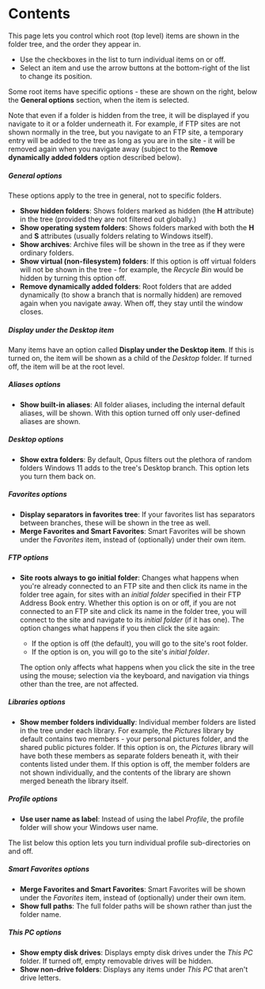 # Contents

This page lets you control which root (top level) items are shown in the folder tree, and the order they appear in.

- Use the checkboxes in the list to turn individual items on or off.
- Select an item and use the arrow buttons at the bottom-right of the list to change its position.

Some root items have specific options - these are shown on the right, below the **General options** section, when the item is selected.

Note that even if a folder is hidden from the tree, it will be displayed if you navigate to it or a folder underneath it. For example, if FTP sites are not shown normally in the tree, but you navigate to an FTP site, a temporary entry will be added to the tree as long as you are in the site - it will be removed again when you navigate away (subject to the **Remove dynamically added folders** option described below).

##### General options

These options apply to the tree in general, not to specific folders.

- **Show hidden folders**: Shows folders marked as hidden (the **H** attribute) in the tree (provided they are not filtered out globally.)
- **Show operating system folders**: Shows folders marked with both the **H** and **S** attributes (usually folders relating to Windows itself).
- **Show archives**: Archive files will be shown in the tree as if they were ordinary folders.
- **Show virtual (non-filesystem) folders**: If this option is off virtual folders will not be shown in the tree - for example, the *Recycle Bin* would be hidden by turning this option off.
- **Remove dynamically added folders**: Root folders that are added dynamically (to show a branch that is normally hidden) are removed again when you navigate away. When off, they stay until the window closes.

##### Display under the Desktop item

Many items have an option called **Display under the Desktop item**. If this is turned on, the item will be shown as a child of the *Desktop* folder. If turned off, the item will be at the root level.

##### Aliases options

- **Show built-in aliases**: All folder aliases, including the internal default aliases, will be shown. With this option turned off only user-defined aliases are shown.

##### Desktop options

- **Show extra folders**: By default, Opus filters out the plethora of random folders Windows 11 adds to the tree's Desktop branch. This option lets you turn them back on.

##### Favorites options

- **Display separators in favorites tree**: If your favorites list has separators between branches, these will be shown in the tree as well.
- **Merge Favorites and Smart Favorites**: Smart Favorites will be shown under the *Favorites* item, instead of (optionally) under their own item.

##### FTP options

- **Site roots always to go initial folder**: Changes what happens when you're already connected to an FTP site and then click its name in the folder tree again, for sites with an *initial folder* specified in their FTP Address Book entry.
  Whether this option is on or off, if you are not connected to an FTP site and click its name in the folder tree, you will connect to the site and navigate to its *initial folder* (if it has one). The option changes what happens if you then click the site again:

  - If the option is off (the default), you will go to the site's root folder.
  - If the option is on, you will go to the site's *initial folder*.

  The option only affects what happens when you click the site in the tree using the mouse; selection via the keyboard, and navigation via things other than the tree, are not affected.

##### Libraries options

- **Show member folders individually**: Individual member folders are listed in the tree under each library. For example, the *Pictures* library by default contains two members - your personal pictures folder, and the shared public pictures folder. If this option is on, the *Pictures* library will have both these members as separate folders beneath it, with their contents listed under them. If this option is off, the member folders are not shown individually, and the contents of the library are shown merged beneath the library itself.

##### Profile options

- **Use user name as label**: Instead of using the label *Profile*, the profile folder will show your Windows user name.

The list below this option lets you turn individual profile sub-directories on and off.

##### Smart Favorites options

- **Merge Favorites and Smart Favorites**: Smart Favorites will be shown under the *Favorites* item, instead of (optionally) under their own item.
- **Show full paths**: The full folder paths will be shown rather than just the folder name.

##### This PC options

- **Show empty disk drives**: Displays empty disk drives under the *This PC* folder. If turned off, empty removable drives will be hidden.
- **Show non-drive folders**: Displays any items under *This PC* that aren't drive letters.
